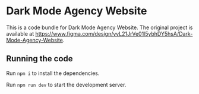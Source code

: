 
  # Dark Mode Agency Website

  This is a code bundle for Dark Mode Agency Website. The original project is available at https://www.figma.com/design/yvL21JrVe01l5ybhDY5hsA/Dark-Mode-Agency-Website.

  ## Running the code

  Run `npm i` to install the dependencies.

  Run `npm run dev` to start the development server.
  